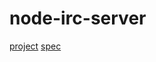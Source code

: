 node-irc-server
===============
[project](http://www.qatar.cmu.edu/~kharras/courses/15441/projects/project1/pj1_description.pdf)
[spec](http://www.cs.cmu.edu/~srini/15-441/F06/project1/rfc.html)
